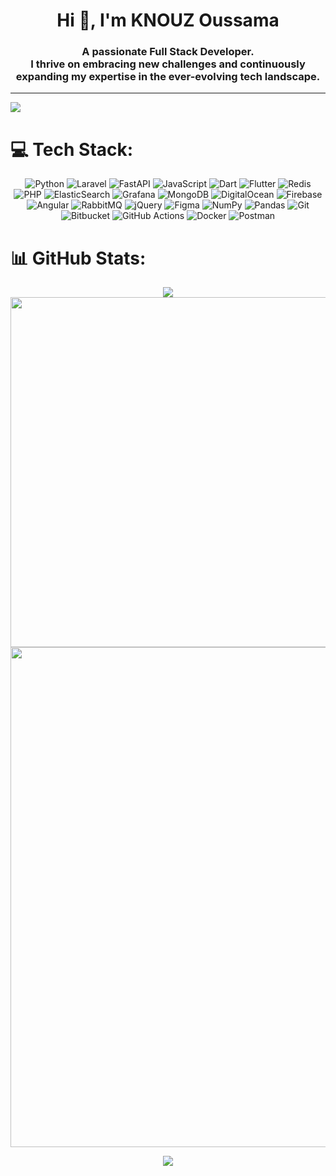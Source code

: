 <h1 align="center">Hi 👋, I'm KNOUZ Oussama</h1>
<h3 align="center">A passionate Full Stack Developer. <br> I thrive on embracing new challenges and continuously expanding my expertise in the ever-evolving tech landscape.</h3>


---
[![](https://visitcount.itsvg.in/api?id=Osama-kn&icon=0&color=9)](https://visitcount.itsvg.in)


<!-- ## 🌐 Socials:
<div style="text-align: center;" >

[![LinkedIn](https://img.shields.io/badge/LinkedIn-%230077B5.svg?logo=linkedin&logoColor=white)](https://linkedin.com/in/oussama-knouz) [![Codepen](https://img.shields.io/badge/Codepen-000000?style=for-the-badge&logo=codepen&logoColor=white)](https://codepen.io/ycama_) 

</div> -->

# 💻 Tech Stack:

<div style="text-align: center;" >

![Python](https://img.shields.io/badge/python-3670A0?style=for-the-badge&logo=python&logoColor=ffdd54) ![Laravel](https://img.shields.io/badge/laravel-%23FF2D20.svg?style=for-the-badge&logo=laravel&logoColor=white) ![FastAPI](https://img.shields.io/badge/FastAPI-005571?style=for-the-badge&logo=fastapi) ![JavaScript](https://img.shields.io/badge/javascript-%23323330.svg?style=for-the-badge&logo=javascript&logoColor=%23F7DF1E) ![Dart](https://img.shields.io/badge/dart-%230175C2.svg?style=for-the-badge&logo=dart&logoColor=white) ![Flutter](https://img.shields.io/badge/Flutter-%2302569B.svg?style=for-the-badge&logo=Flutter&logoColor=white) ![Redis](https://img.shields.io/badge/redis-%23DD0031.svg?style=for-the-badge&logo=redis&logoColor=white) ![PHP](https://img.shields.io/badge/php-%23777BB4.svg?style=for-the-badge&logo=php&logoColor=white) ![ElasticSearch](https://img.shields.io/badge/-ElasticSearch-005571?style=for-the-badge&logo=elasticsearch) ![Grafana](https://img.shields.io/badge/grafana-%23F46800.svg?style=for-the-badge&logo=grafana&logoColor=white) ![MongoDB](https://img.shields.io/badge/MongoDB-%234ea94b.svg?style=for-the-badge&logo=mongodb&logoColor=white) ![DigitalOcean](https://img.shields.io/badge/DigitalOcean-%230167ff.svg?style=for-the-badge&logo=digitalOcean&logoColor=white) ![Firebase](https://img.shields.io/badge/firebase-%23039BE5.svg?style=for-the-badge&logo=firebase) ![Angular](https://img.shields.io/badge/angular-%23DD0031.svg?style=for-the-badge&logo=angular&logoColor=white) ![RabbitMQ](https://img.shields.io/badge/rabbitmq-FF6600?style=for-the-badge&logo=rabbitmq&logoColor=white) ![jQuery](https://img.shields.io/badge/jquery-%230769AD.svg?style=for-the-badge&logo=jquery&logoColor=white) ![Figma](https://img.shields.io/badge/figma-%23F24E1E.svg?style=for-the-badge&logo=figma&logoColor=white) ![NumPy](https://img.shields.io/badge/numpy-%23013243.svg?style=for-the-badge&logo=numpy&logoColor=white) ![Pandas](https://img.shields.io/badge/pandas-%23150458.svg?style=for-the-badge&logo=pandas&logoColor=white) ![Git](https://img.shields.io/badge/git-%23F05033.svg?style=for-the-badge&logo=git&logoColor=white) ![Bitbucket](https://img.shields.io/badge/bitbucket-%230047B3.svg?style=for-the-badge&logo=bitbucket&logoColor=white) ![GitHub Actions](https://img.shields.io/badge/github%20actions-%232671E5.svg?style=for-the-badge&logo=githubactions&logoColor=white) ![Docker](https://img.shields.io/badge/docker-%230db7ed.svg?style=for-the-badge&logo=docker&logoColor=white) ![Postman](https://img.shields.io/badge/Postman-FF6C37?style=for-the-badge&logo=postman&logoColor=white)
</div>

# 📊 GitHub Stats:


<div align="center">
    <img src="https://github-profile-trophy.vercel.app/?username=Osama-kn&theme=chalk&column=2&row=2&margin-w=0&margin-h=1"/>
    <img Width="560" style="object-fit: stretch;" src="https://streak-stats.demolab.com?user=Osama-kn&theme=dracula&date_format=M%20j%5B%2C%20Y%5D&mode=weekly"/>
  </div>
  <div align="center">
    <img Width="800" src="https://github-profile-summary-cards.vercel.app/api/cards/profile-details?username=Osama-kn&theme=dracula">
  </div>

<div align="center">

![](https://github-readme-stats.vercel.app/api/top-langs/?username=Osama-kn&theme=dark&hide_border=false&include_all_commits=true&count_private=true&layout=compact)
</div>
